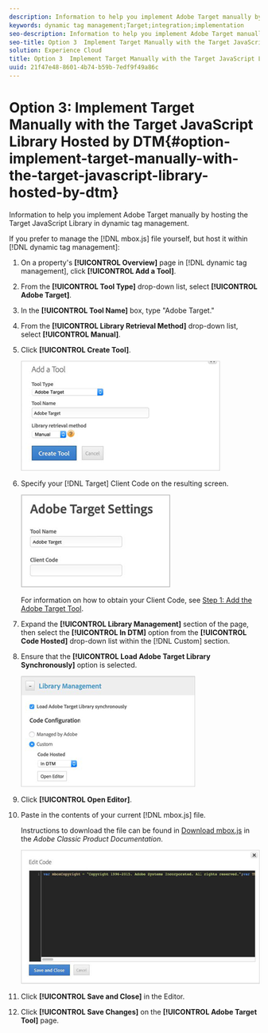 ```yaml
---
description: Information to help you implement Adobe Target manually by hosting the Target JavaScript Library in dynamic tag management.
keywords: dynamic tag management;Target;integration;implementation
seo-description: Information to help you implement Adobe Target manually by hosting the Target JavaScript Library in dynamic tag management.
seo-title: Option 3  Implement Target Manually with the Target JavaScript Library Hosted by DTM
solution: Experience Cloud
title: Option 3  Implement Target Manually with the Target JavaScript Library Hosted by DTM
uuid: 21f47e48-8601-4b74-b59b-7edf9f49a86c
---
```


# Option 3: Implement Target Manually with the Target JavaScript Library Hosted by DTM{#option-implement-target-manually-with-the-target-javascript-library-hosted-by-dtm}

Information to help you implement Adobe Target manually by hosting the Target JavaScript Library in dynamic tag management.

If you prefer to manage the [!DNL mbox.js] file yourself, but host it within [!DNL dynamic tag management]: 

1. On a property's **[!UICONTROL Overview]** page in [!DNL dynamic tag management], click **[!UICONTROL Add a Tool]**.
1. From the **[!UICONTROL Tool Type]** drop-down list, select **[!UICONTROL Adobe Target]**.
1. In the **[!UICONTROL Tool Name]** box, type "Adobe Target."
1. From the **[!UICONTROL Library Retrieval Method]** drop-down list, select **[!UICONTROL Manual]**.
1. Click **[!UICONTROL Create Tool]**.

   ![Step Result](assets/manual_js.png)

1. Specify your [!DNL Target] Client Code on the resulting screen.

   ![Step Result](assets/manual_js_2.png)

   For information on how to obtain your Client Code, see [Step 1: Add the Adobe Target Tool](../../adobe-target-tool/step-1-add-adobe-target-tool/step-1-add-adobe-target-tool.md#concept-f9bfd490b0264f8693810eaed8a68203). 
1. Expand the **[!UICONTROL Library Management]** section of the page, then select the **[!UICONTROL In DTM]** option from the **[!UICONTROL Code Hosted]** drop-down list within the [!DNL Custom] section.
1. Ensure that the **[!UICONTROL Load Adobe Target Library Synchronously]** option is selected.

   ![Step Result](assets/manual_js_3.png)

1. Click **[!UICONTROL Open Editor]**.
1. Paste in the contents of your current [!DNL mbox.js] file.

   Instructions to download the file can be found in [Download mbox.js](https://docs.adobe.com/content/help/en/target/using/implement-target/client-side/mbox-implement/target-download-config-mbox.html) in the *Adobe Classic Product Documentation*.

   ![](assets/manual_js_4.png)

1. Click **[!UICONTROL Save and Close]** in the Editor.
1. Click **[!UICONTROL Save Changes]** on the **[!UICONTROL Adobe Target Tool]** page.
